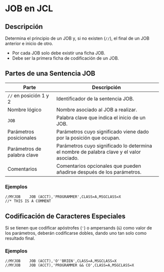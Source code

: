 # JOB en JCL

## Descripción

Determina el principio de un JOB y, si no existen (`//`), el final de un JOB anterior e inicio de otro.

- Por cada JOB solo debe existir una ficha JOB.
- Debe ser la primera ficha de codificación de un JOB.

## Partes de una Sentencia JOB

| Parte                          | Descripción                                                                 |
|--------------------------------|-----------------------------------------------------------------------------|
| `//` en posición 1 y 2         | Identificador de la sentencia JOB.                                          |
| Nombre lógico                  | Nombre asociado al JOB a realizar.                                      |
| `JOB`                          | Palabra clave que indica el inicio de un JOB.                           |
| Parámetros posicionales        | Parámetros cuyo significado viene dado por la posición que ocupan.          |
| Parámetros de palabra clave    | Parámetros cuyo significado lo determina el nombre de palabra clave y el valor asociado. |
| Comentarios                    | Comentarios opcionales que pueden añadirse después de los parámetros.       |

### Ejemplos

```
//MYJOB    JOB (ACCT),'PROGRAMMER',CLASS=A,MSGCLASS=X
//* THIS IS A COMMENT
```

## Codificación de Caracteres Especiales

Si se tienen que codificar apóstrofes (`'`) o ampersands (`&`) como valor de los parámetros, deberán codificarse dobles, dando uno tan solo como resultado final.

### Ejemplos

```
//MYJOB    JOB (ACCT),'O''BRIEN',CLASS=A,MSGCLASS=X
//MYJOB    JOB (ACCT),'PROGRAMMER && CO',CLASS=A,MSGCLASS=X
```
